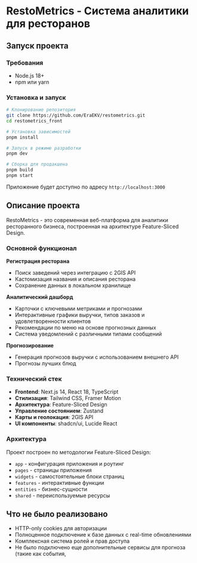 # RestоMetrics - Система аналитики для ресторанов

## Запуск проекта

### Требования
- Node.js 18+
- npm или yarn

### Установка и запуск
```bash
# Клонирование репозитория
git clone https://github.com/EraEKV/restometrics.git
cd restometrics_front

# Установка зависимостей
pnpm install

# Запуск в режиме разработки
pnpm dev

# Сборка для продакшена
pnpm build
pnpm start
```

Приложение будет доступно по адресу `http://localhost:3000`

## Описание проекта

RestоMetrics - это современная веб-платформа для аналитики ресторанного бизнеса, построенная на архитектуре Feature-Sliced Design.

### Основной функционал

**Регистрация ресторана**
- Поиск заведений через интеграцию с 2GIS API
- Кастомизация названия и описания ресторана
- Сохранение данных в локальном хранилище

**Аналитический дашборд**
- Карточки с ключевыми метриками и прогнозами
- Интерактивные графики выручки, типов заказов и удовлетворенности клиентов
- Рекомендации по меню на основе прогнозных данных
- Система уведомлений с различными типами сообщений

**Прогнозирование**
- Генерация прогнозов выручки с использованием внешнего API
- Прогнозы лучших блюд

### Технический стек

- **Frontend**: Next.js 14, React 18, TypeScript
- **Стилизация**: Tailwind CSS, Framer Motion
- **Архитектура**: Feature-Sliced Design
- **Управление состоянием**: Zustand
- **Карты и геолокация**: 2GIS API
- **UI компоненты**: shadcn/ui, Lucide React

### Архитектура

Проект построен по методологии Feature-Sliced Design:
- `app` - конфигурация приложения и роутинг
- `pages` - страницы приложения
- `widgets` - самостоятельные блоки страниц
- `features` - интерактивные функции
- `entities` - бизнес-сущности
- `shared` - переиспользуемые ресурсы

## Что не было реализовано

- HTTP-only cookies для авторизации
- Полноценное подключение к базе данных с real-time обновлениями
- Комплексная система ролей и прав доступа
- Не было подключено еще дополнительные сервисы для прогноза (такие как события,